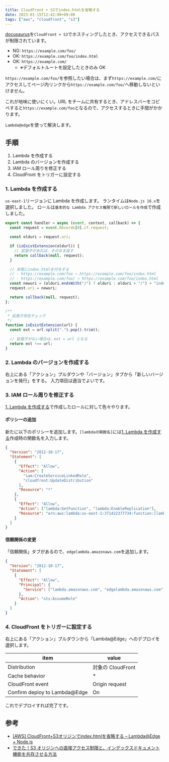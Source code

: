 ```yaml
---
title: CloudFront + S3でindex.htmlを省略する
date: 2023-01-15T12:42:00+09:00
tags: ["aws", "cloudfront", "s3"]
---
```


[docusaurus](https://docusaurus.io)を`CloudFront + S3`でホスティングしたとき、アクセスできるパスが制限されています。

- NG: `https://example.com/foo/`
- OK: `https://example.com/foo/index.html`
- OK: `https://example.com/`
  - ※デフォルトルートを設定したときのみ OK

`https://example.com/foo/`を参照したい場合は、まず`https://example.com/`にアクセスしてページ内リンクから`https://example.com/foo/`へ移動しないといけません。

これが地味に使いにくい。URL をチームに共有するとき、アドレスバーをコピペすると`https://example.com/foo`となるので、アクセスするときに手間がかかります。

`Lambda@edge`を使って解決します。

## 手順

1. Lambda を作成する
2. Lambda のバージョンを作成する
3. IAM ロール周りを修正する
4. CloudFront をトリガーに設定する

### 1. Lambda を作成する

`us-east-1`リージョンに Lambda を作成します。
ランタイムは`Node.js 16.x`を選択しました。
ロールは`基本的な Lambda アクセス権限で新しいロールを作成`で作成しました。

```js
export const handler = async (event, context, callback) => {
  const request = event.Records[0].cf.request;

  const olduri = request.uri;

  if (isExistExtension(oldurl)) {
    // 拡張子があれば、そのまま返す
    return callback(null, request);
  }

  // 末尾にindex.htmlを付与する
  // - https://example.com/foo → https://example.com/foo/index.html
  // - https://example.com/foo/ → https://example.com/foo/index.html
  const newuri = (olduri.endsWith("/") ? olduri : olduri + "/") + "index.html";
  request.uri = newuri;

  return callback(null, request);
};

/**
 * 拡張子存在チェック
 */
function isExistExtension(url) {
  const ext = url.split(".").pop().trim();

  // 拡張子がない場合は、ext = url となる
  return ext !== url;
}
```

### 2. Lambda のバージョンを作成する

右上にある「アクション」プルダウンや「バージョン」タブから「新しいバージョンを発行」をする。
入力項目は適当でよいです。

### 3. IAM ロール周りを修正する

[1. Lambda を作成する](#1-Lambdaを作成する)で作成したロールに対して色々やります。

#### ポリシーの追加

新たに以下のポリシーを追加します。`[lambdaの関数名]`には[1. Lambda を作成する](#1-Lambdaを作成する)作成時の関数名を入力します。

```json
{
  "Version": "2012-10-17",
  "Statement": [
    {
      "Effect": "Allow",
      "Action": [
        "iam:CreateServiceLinkedRole",
        "cloudfront:UpdateDistribution"
      ],
      "Resource": "*"
    },
    {
      "Effect": "Allow",
      "Action": ["lambda:GetFunction", "lambda:EnableReplication"],
      "Resource": "arn:aws:lambda:us-east-1:371422377734:function:[lambdaの関数名]:*"
    }
  ]
}
```

#### 信頼関係の変更

「信頼関係」タブがあるので、`edgelambda.amazonaws.com`を追加します。

```json
{
  "Version": "2012-10-17",
  "Statement": [
    {
      "Effect": "Allow",
      "Principal": {
        "Service": ["lambda.amazonaws.com", "edgelambda.amazonaws.com"]
      },
      "Action": "sts:AssumeRole"
    }
  ]
}
```

### 4. CloudFront をトリガーに設定する

右上にある「アクション」プルダウンから「Lambda@Edge」へのデプロイを選択します。

| item                          | value             |
| ----------------------------- | ----------------- |
| Distribution                  | 対象の CloudFront |
| Cache behavior                | \*                |
| CloudFront event              | Origin request    |
| Confirm deploy to Lambda@Edge | On                |

これでデプロイすれば完了です。

## 参考

- [[AWS] CloudFront+S3オリジンでindex.htmlを省略する – Lambda@Edge + Node.js](https://blog.katsubemakito.net/aws/cloudfront-skip-indexhtml)
- [できた！S3 オリジンへの直接アクセス制限と、インデックスドキュメント機能を共存させる方法](https://dev.classmethod.jp/articles/directory-indexes-in-s3-origin-backed-cloudfront/)
